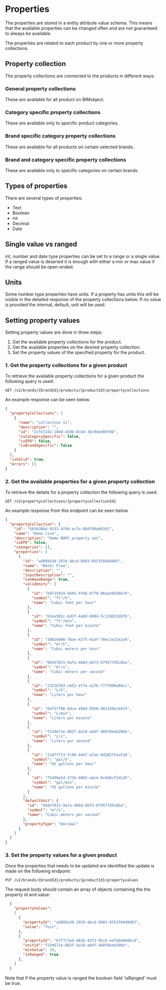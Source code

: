 # Properties
The properties are stored in a entity attribute value schema. This means that the available properties can be changed often and are not guaranteed to always be available. 

The properties are related to each product by one or more property collections. 

## Property collection
The property collections are connected to the products in different ways:

### General property collections
These are available for all product on BIMobject. 

### Category specific property collections
These are available only to specific product categories.

### Brand specific category property collections
These are available for all products on certain selected brands.

### Brand and category specific property collections
These are available only to specific categories on certain brands.

## Types of properties
There are several types of properties:
- Text
- Boolean
- int 
- Decimal
- Date

## Single value vs ranged
int, number and date type properties can be set to a range or a single value. 
If a ranged value is deseried it is enough with either a min or max value if the range should be open-ended.

## Units
Some number type properties have units. If a property has units this will be visible in the detailed response of the property collections below. 
If no value is provided the internal, default, unit will be used. 

## Setting property values
Setting property values are done in three steps:
1. Get the available property collections for the product.
2. Get the available properties on the desired property collection.
3. Set the property values of the specified property for the product.


### 1. Get the property collections for a given product
To retrieve the available property collections for a given product the following query is used:

```
GET /v2/brands/{brandId}/products/{productId}/propertycollections
```

An example response can be seen below.

```json
{
  "propertyCollections": [
    {
      "name": "collection 11",
      "description": "",
      "id": "2cfe7242-104d-43db-8cb8-38c9ded80fdb",
      "isCategorySpecific": false,
      "isEPD": false,
      "isBrandSpecific": false
    }
  ],
  "isValid": true,
  "errors": []
}
```

### 2. Get the available properties for a given property collection
To retrieve the details for a property collection the following query is used:

```
GET /v2/propertycollections/{propertycollectionId}
```

An example response from this endpoint can be seen below.
```json
{
  "propertyCollection": {
    "id": "503b38bd-9533-4f48-acfa-88df90a66101",
    "name": "Demo live",
    "description": "Demo BOPC property set",
    "isEPD": false,
    "categories": [],
    "properties": [
      {
        "id": "ad089a38-2919-46cd-8903-0553f84d0403",
        "name": "Water Flow",
        "description": "",
        "inputDescription": "",
        "canHaveRange": true,
        "validUnits": [
          {
            "id": "b9715934-6685-4f68-97f8-86aa20d28e74",
            "symbol": "ft³/h",
            "name": "Cubic feet per hour"
          },
          {
            "id": "b3ee502c-bd2f-4a60-9004-5c129033287b",
            "symbol": "ft³/min",
            "name": "Cubic feet per minute"
          },
          {
            "id": "38824406-78ae-4275-91ef-70ec2e2141e9",
            "symbol": "m³/h",
            "name": "Cubic meters per hour"
          },
          {
            "id": "9d457021-9afa-466d-bbf3-07957745c6ba",
            "symbol": "m³/s",
            "name": "Cubic meters per second"
          },
          {
            "id": "2321bf03-cb52-4f7e-a1f6-7777090a04cc",
            "symbol": "L/h",
            "name": "Liters per hour"
          },
          {
            "id": "6d75ff96-94ce-498d-8958-981349e14474",
            "symbol": "L/min",
            "name": "Liters per minute"
          },
          {
            "id": "f234671e-883f-4a19-a8df-460f8eeb20bb",
            "symbol": "L/s",
            "name": "Liters per second"
          },
          {
            "id": "22d7fff3-fc06-4447-afae-0d282f41af10",
            "symbol": "gal/h",
            "name": "US gallons per hour"
          },
          {
            "id": "f5499a5d-271b-4065-adc4-0c8d8cf2d1d5",
            "symbol": "gal/min",
            "name": "US gallons per minute"
          }
        ],
        "defaultUnit": {
          "id": "9d457021-9afa-466d-bbf3-07957745c6ba",
          "symbol": "m³/s",
          "name": "Cubic meters per second"
        },
        "propertyType": "Decimal"
      }
    ]
  }
}
```
### 3. Set the property values for a given product
Once the properties that needs to be updated are identified the update is made on the following endpoint:

```url
PUT /v2/brands/{brandId}/products/{productId}/propertyvalues
```

The request body should contain an array of objects containing the the property id and value:
```json
  {
    "propertyValues":
    [
      {
        "propertyId": "ad089a38-2919-46cd-8903-0553f84d0403",
        "value": "Test",
      },
      {
        "propertyId": "b7f7c5a4-4626-43f3-95c6-eefdb4668bcd",
        "unitId":"f234671e-883f-4a19-a8df-460f8eeb20bb",
        "minValue": 10,
        "isRanged": true
      },
    ]
  }
  ```

Note that if the property value is ranged the boolean field 'isRanged' must be true.
